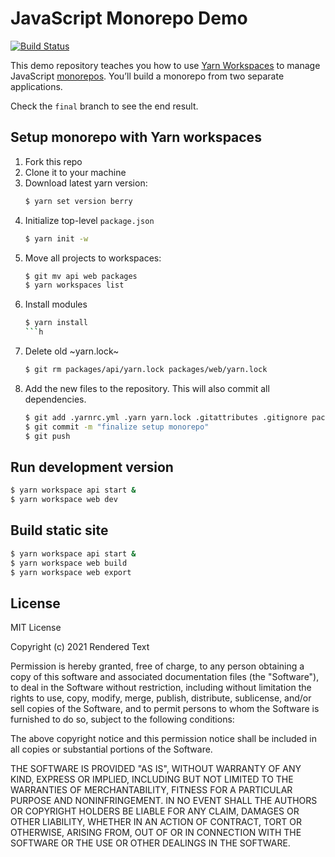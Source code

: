 # JavaScript Monorepo Demo

[![Build Status](https://semaphore-demos.semaphoreci.com/badges/semaphore-demo-monorepo-javascript/branches/master.svg)](https://semaphore-demos.semaphoreci.com/projects/semaphore-demo-monorepo-javascript)

This demo repository teaches you how to use [Yarn Workspaces](https://classic.yarnpkg.com/en/docs/workspaces/) to manage JavaScript [monorepos](https://semaphoreci.com/blog/what-is-monorepo). You’ll build a monorepo from two separate applications.

Check the `final` branch to see the end result.

## Setup monorepo with Yarn workspaces

1. Fork this repo
2. Clone it to your machine
3. Download latest yarn version:
    ```bash
    $ yarn set version berry
    ```
4. Initialize top-level `package.json`
    ```bash
    $ yarn init -w
    ```
5. Move all projects to workspaces:
    ```bash
    $ git mv api web packages
    $ yarn workspaces list
    ```
6. Install modules
    ```bash
    $ yarn install
    ```h
7. Delete old ~yarn.lock~
    ```bash
    $ git rm packages/api/yarn.lock packages/web/yarn.lock
    ```
7. Add the new files to the repository. This will also commit all dependencies.
    ```bash
    $ git add .yarnrc.yml .yarn yarn.lock .gitattributes .gitignore package.json .pnp.js
    $ git commit -m "finalize setup monorepo"
    $ git push
    ```

## Run development version

```bash
$ yarn workspace api start &
$ yarn workspace web dev
```

## Build static site

```bash
$ yarn workspace api start &
$ yarn workspace web build
$ yarn workspace web export
```

## License

MIT License

Copyright (c) 2021 Rendered Text

Permission is hereby granted, free of charge, to any person obtaining a copy of this software and associated documentation files (the "Software"), to deal in the Software without restriction, including without limitation the rights to use, copy, modify, merge, publish, distribute, sublicense, and/or sell copies of the Software, and to permit persons to whom the Software is furnished to do so, subject to the following conditions:

The above copyright notice and this permission notice shall be included in all copies or substantial portions of the Software.

THE SOFTWARE IS PROVIDED "AS IS", WITHOUT WARRANTY OF ANY KIND, EXPRESS OR IMPLIED, INCLUDING BUT NOT LIMITED TO THE WARRANTIES OF MERCHANTABILITY, FITNESS FOR A PARTICULAR PURPOSE AND NONINFRINGEMENT. IN NO EVENT SHALL THE AUTHORS OR COPYRIGHT HOLDERS BE LIABLE FOR ANY CLAIM, DAMAGES OR OTHER LIABILITY, WHETHER IN AN ACTION OF CONTRACT, TORT OR OTHERWISE, ARISING FROM, OUT OF OR IN CONNECTION WITH THE SOFTWARE OR THE USE OR OTHER DEALINGS IN THE SOFTWARE.
